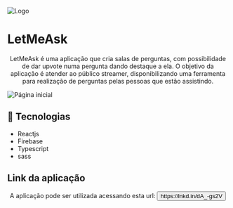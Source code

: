 ![Logo](https://user-images.githubusercontent.com/80333527/168810041-56e27b29-a673-4e7a-b73c-354fc2fe2ebe.png)

# LetMeAsk

<p  align="center">LetMeAsk é uma aplicação que cria salas de perguntas, com possibilidade de dar upvote numa pergunta dando destaque a ela. O objetivo da aplicação é atender ao público streamer, disponibilizando uma ferramenta para realização de perguntas pelas pessoas que estão assistindo. </p>

![Página inicial](https://user-images.githubusercontent.com/80333527/168810388-4dd11ce4-21ed-4f22-b7ff-788119b008b0.png)



## 🚀 Tecnologias

- Reactjs
- Firebase
- Typescript
- sass


## Link da aplicação 
<p  align="center">A aplicação pode ser utilizada acessando esta url:
  <button>https://lnkd.in/dA_-gs2V</button>
</p>

